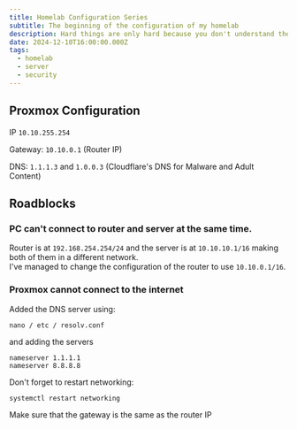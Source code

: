 ```yaml
---
title: Homelab Configuration Series
subtitle: The beginning of the configuration of my homelab
description: Hard things are only hard because you don't understand them.
date: 2024-12-10T16:00:00.000Z
tags:
  - homelab
  - server
  - security
---
```


## Proxmox Configuration

IP `10.10.255.254`

Gateway: `10.10.0.1` (Router IP)

DNS: `1.1.1.3` and `1.0.0.3` (Cloudflare's DNS for Malware and Adult Content)

## Roadblocks

### PC can't connect to router and server at the same time.

Router is at `192.168.254.254/24` and the server is at `10.10.10.1/16` making both of them in a different network.\
I've managed to change the configuration of the router to use `10.10.0.1/16`.

### Proxmox cannot connect to the internet

Added the DNS server using:

```shell
nano / etc / resolv.conf
```

and adding the servers

```shell
nameserver 1.1.1.1
nameserver 8.8.8.8
```

Don't forget to restart networking:

```shell
systemctl restart networking
```

Make sure that the gateway is the same as the router IP

